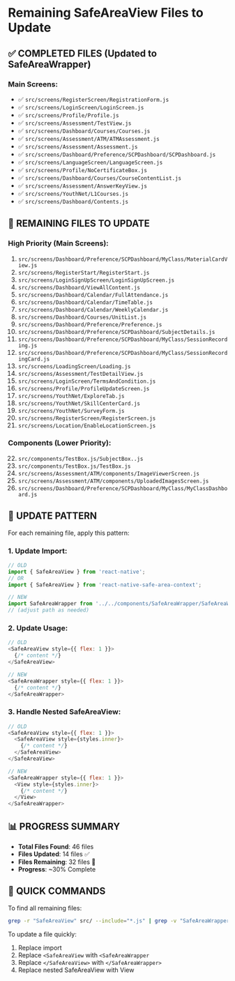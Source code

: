 # Remaining SafeAreaView Files to Update

## ✅ COMPLETED FILES (Updated to SafeAreaWrapper)

### Main Screens:

- ✅ `src/screens/RegisterScreen/RegistrationForm.js`
- ✅ `src/screens/LoginScreen/LoginScreen.js`
- ✅ `src/screens/Profile/Profile.js`
- ✅ `src/screens/Assessment/TestView.js`
- ✅ `src/screens/Dashboard/Courses/Courses.js`
- ✅ `src/screens/Assessment/ATM/ATMAssessment.js`
- ✅ `src/screens/Assessment/Assessment.js`
- ✅ `src/screens/Dashboard/Preference/SCPDashboard/SCPDashboard.js`
- ✅ `src/screens/LanguageScreen/LanguageScreen.js`
- ✅ `src/screens/Profile/NoCertificateBox.js`
- ✅ `src/screens/Dashboard/Courses/CourseContentList.js`
- ✅ `src/screens/Assessment/AnswerKeyView.js`
- ✅ `src/screens/YouthNet/L1Courses.js`
- ✅ `src/screens/Dashboard/Contents.js`

## 🔄 REMAINING FILES TO UPDATE

### High Priority (Main Screens):

1. `src/screens/Dashboard/Preference/SCPDashboard/MyClass/MaterialCardView.js`
2. `src/screens/RegisterStart/RegisterStart.js`
3. `src/screens/LoginSignUpScreen/LoginSignUpScreen.js`
4. `src/screens/Dashboard/ViewAllContent.js`
5. `src/screens/Dashboard/Calendar/FullAttendance.js`
6. `src/screens/Dashboard/Calendar/TimeTable.js`
7. `src/screens/Dashboard/Calendar/WeeklyCalendar.js`
8. `src/screens/Dashboard/Courses/UnitList.js`
9. `src/screens/Dashboard/Preference/Preference.js`
10. `src/screens/Dashboard/Preference/SCPDashboard/SubjectDetails.js`
11. `src/screens/Dashboard/Preference/SCPDashboard/MyClass/SessionRecording.js`
12. `src/screens/Dashboard/Preference/SCPDashboard/MyClass/SessionRecordingCard.js`
13. `src/screens/LoadingScreen/Loading.js`
14. `src/screens/Assessment/TestDetailView.js`
15. `src/screens/LoginScreen/TermsAndCondition.js`
16. `src/screens/Profile/ProfileUpdateScreen.js`
17. `src/screens/YouthNet/ExploreTab.js`
18. `src/screens/YouthNet/SkillCenterCard.js`
19. `src/screens/YouthNet/SurveyForm.js`
20. `src/screens/RegisterScreen/RegisterScreen.js`
21. `src/screens/Location/EnableLocationScreen.js`

### Components (Lower Priority):

22. `src/components/TestBox.js/SubjectBox..js`
23. `src/components/TestBox.js/TestBox.js`
24. `src/screens/Assessment/ATM/components/ImageViewerScreen.js`
25. `src/screens/Assessment/ATM/components/UploadedImagesScreen.js`
26. `src/screens/Dashboard/Preference/SCPDashboard/MyClass/MyClassDashboard.js`

## 🔧 UPDATE PATTERN

For each remaining file, apply this pattern:

### 1. Update Import:

```javascript
// OLD
import { SafeAreaView } from 'react-native';
// OR
import { SafeAreaView } from 'react-native-safe-area-context';

// NEW
import SafeAreaWrapper from '../../components/SafeAreaWrapper/SafeAreaWrapper';
// (adjust path as needed)
```

### 2. Update Usage:

```javascript
// OLD
<SafeAreaView style={{ flex: 1 }}>
  {/* content */}
</SafeAreaView>

// NEW
<SafeAreaWrapper style={{ flex: 1 }}>
  {/* content */}
</SafeAreaWrapper>
```

### 3. Handle Nested SafeAreaView:

```javascript
// OLD
<SafeAreaView style={{ flex: 1 }}>
  <SafeAreaView style={styles.inner}>
    {/* content */}
  </SafeAreaView>
</SafeAreaView>

// NEW
<SafeAreaWrapper style={{ flex: 1 }}>
  <View style={styles.inner}>
    {/* content */}
  </View>
</SafeAreaWrapper>
```

## 📊 PROGRESS SUMMARY

- **Total Files Found**: 46 files
- **Files Updated**: 14 files ✅
- **Files Remaining**: 32 files 🔄
- **Progress**: ~30% Complete

## 🚀 QUICK COMMANDS

To find all remaining files:

```bash
grep -r "SafeAreaView" src/ --include="*.js" | grep -v "SafeAreaWrapper"
```

To update a file quickly:

1. Replace import
2. Replace `<SafeAreaView` with `<SafeAreaWrapper`
3. Replace `</SafeAreaView>` with `</SafeAreaWrapper>`
4. Replace nested SafeAreaView with View
